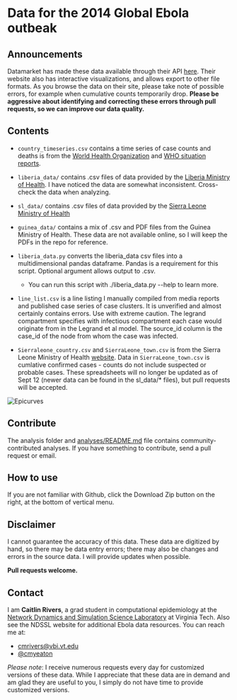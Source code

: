 Data for the 2014 Global Ebola outbeak
=====

## Announcements
Datamarket has made these data available through their API [here](https://datamarket.com/data/list/?q=ebola&ref=search). Their website also has interactive visualizations, and allows export to other file formats. As you browse the data on their site, please take note of possible errors, for example when cumulative counts temporarily drop. **Please be aggressive about identifying and correcting these errors through pull requests, so we can improve our data quality.** 


## Contents

* `country_timeseries.csv` contains a time series of case counts and deaths is from the [World Health Organization](http://www.who.int/csr/don/en/) and [WHO situation reports](http://www.who.int/csr/disease/ebola/situation-reports/en/).
* `liberia_data/` contains .csv files of data provided by the [Liberia Ministry of Health](http://www.mohsw.gov.lr/content_display.php?sub=report2). I have noticed the data are somewhat inconsistent. Cross-check the data when analyzing.
* `sl_data/` contains .csv files of data provided by the [Sierra Leone Ministry of Health](http://health.gov.sl/?page_id=583)
* `guinea_data/` contains a mix of .csv and PDF files from the Guinea Ministry of Health. These data are not available online, so I will keep the PDFs in the repo for reference.
* `liberia_data.py` converts the liberia_data csv files into a multidimensional pandas dataframe. Pandas is a requirement for this script. Optional argument allows output to .csv.
  * You can run this script with ./liberia_data.py --help to learn more.

* `line_list.csv` is a line listing I manually compiled from media reports and published case series of case clusters. It is unverified and almost certainly contains errors. Use with extreme caution. The legrand compartment specifies with infectious compartment each case would originate from in the Legrand et al model. The source_id column is the case_id of the node from whom the case was infected.
* `Sierraleone_country.csv` and `SierraLeone_town.csv` is from the Sierra Leone Ministry of Health [website](http://health.gov.sl/?page_id=583). Data in `SierraLeone_town.csv` is cumlative confirmed cases - counts do not include suspected or probable cases. These spreadsheets will no longer be updated as of Sept 12 (newer data can be found in the sl_data/* files), but pull requests will be accepted.

![Epicurves](https://github.com/cmrivers/ebola/blob/master/analyses/liberia_cumulative.png)


## Contribute
The analysis folder and [analyses/README.md](https://github.com/cmrivers/ebola/blob/master/analyses/README.md) file contains community-contributed analyses. If you have something to contribute, send a pull request or email.

## How to use

If you are not familiar with Github, click the Download Zip button on the right, at the bottom of vertical menu.

## Disclaimer

I cannot guarantee the accuracy of this data. These data are digitized by hand, so there may be data entry errors; there may also be changes and errors in the source data. I will provide updates when possible.

**Pull requests welcome.**

## Contact

I am **Caitlin Rivers**, a grad student in computational epidemiology at the [Network Dynamics and Simulation Science Laboratory](http://www.vbi.vt.edu/ndssl) at Virginia Tech. Also see the NDSSL website for additional Ebola data resources. You can reach me at:
* cmrivers@vbi.vt.edu
* [@cmyeaton](https://twitter.com/cmyeaton)

*Please note*: I receive numerous requests every day for customized versions of these data. While I appreciate that these data are in demand and am glad they are useful to you, I simply do not have time to provide customized versions.


